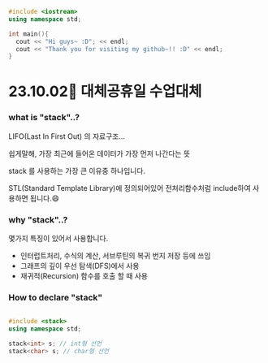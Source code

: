 ```c++
#include <iostream>
using namespace std;

int main(){
  cout << "Hi guys~ :D"; << endl;
  cout << "Thank you for visiting my github~!! :D" << endl;
}
```

# 23.10.02📆 대체공휴일 수업대체

### what is "stack"..?

LIFO(Last In First Out) 의 자료구조...

쉽게말해, 가장 최근에 들어온 데이터가 가장 먼저 나간다는 뜻

stack 를 사용하는 가장 큰 이유중 하나입니다.

STL(Standard Template Library)에 정의되어있어 전처리함수처럼 include하여 사용하면 됩니다.😄

### why "stack"..?

몇가지 특징이 있어서 사용합니다.
* 인터럽트처리, 수식의 계산, 서브루틴의 복귀 번지 저장 등에 쓰임
* 그래프의 깊이 우선 탐색(DFS)에서 사용
* 재귀적(Recursion) 함수를 호출 할 때 사용

### How to declare "stack"

```c++

#include <stack>
using namespace std;

stack<int> s; // int형 선언
stack<char> s; // char형 선언
```


